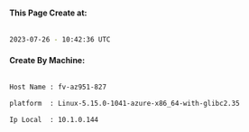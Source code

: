 
   
#### This Page Create at:

```bash

2023-07-26 - 10:42:36 UTC

```

#### Create By Machine:

```bash

Host Name : fv-az951-827

platform  : Linux-5.15.0-1041-azure-x86_64-with-glibc2.35

Ip Local  : 10.1.0.144

```

